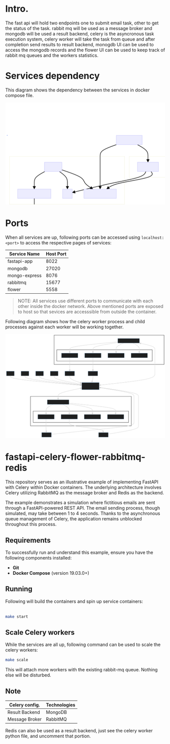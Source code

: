 

# Intro.

The fast api will hold two endpoints one to submit email task, other to get the status of the task. rabbit mq will be used as a message broker and mongodb will be used a result backend, celery is the asyncronous task execution system, celery worker will take the task from queue and after completion send results to result backend, monogdb UI can be used to access the mongodb records and the flower UI can be used to keep track of rabbit mq queues and the workers statistics.


# Services dependency

This diagram shows the dependency between the services in docker compose file.

![](images/servicesDependency.svg)



# Ports 

When all services are up, following ports can be accessed using `localhost:<port>` to access the respective pages of services:

| Service Name | Host Port |
| --- | --- |
| fastapi-app | 8022 |
| mongodb | 27020 |
| mongo-express | 8076 |
| rabbitmq | 15677 |
| flower | 5558 |


> NOTE: All services use different ports to communicate with each other inside the docker network. Above mentioned ports are exposed to host so that sevices are accesssible from outside the container.




Following diagram shows how the celery worker process and child processes against each worker will be working together.

![](images/celery_workers_pools.svg)






# fastapi-celery-flower-rabbitmq-redis

This repository serves as an illustrative example of implementing FastAPI with Celery within Docker containers. The underlying architecture involves Celery utilizing RabbitMQ as the message broker and Redis as the backend.

The example demonstrates a simulation where fictitious emails are sent through a FastAPI-powered REST API. The email sending process, though simulated, may take between 1 to 4 seconds. Thanks to the asynchronous queue management of Celery, the application remains unblocked throughout this process.

## Requirements

To successfully run and understand this example, ensure you have the following components installed:

- **Git**
- **Docker Compose** (version 19.03.0+)

## Running

Following will build the containers and spin up service containers:

```bash

make start

```

## Scale Celery workers

While the services are all up, following command can be used to scale the celery workers:

```bash
make scale

```

This will attach more workers with the existing rabbit-mq queue. Nothing else will be disturbed.





## Note

| Celery config. | Technologies |
| --- | --- |
| Result Backend | MongoDB |
| Message Broker | RabbitMQ |


Redis can also be used as a result backend, just see the celery worker python file, and uncomment that portion.